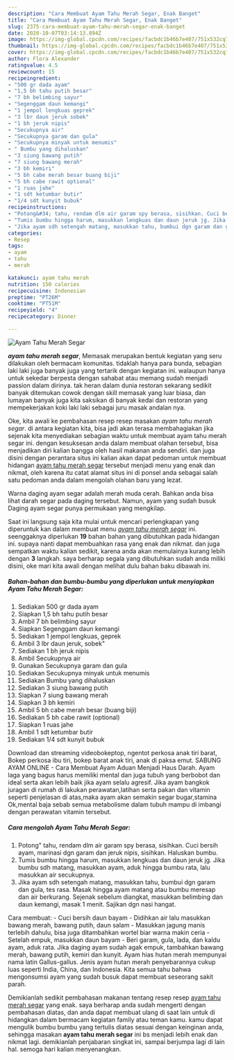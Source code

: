 ```yaml
---
description: "Cara Membuat Ayam Tahu Merah Segar, Enak Banget"
title: "Cara Membuat Ayam Tahu Merah Segar, Enak Banget"
slug: 2375-cara-membuat-ayam-tahu-merah-segar-enak-banget
date: 2020-10-07T03:14:13.894Z
image: https://img-global.cpcdn.com/recipes/facbdc1b46b7e407/751x532cq70/ayam-tahu-merah-segar-foto-resep-utama.jpg
thumbnail: https://img-global.cpcdn.com/recipes/facbdc1b46b7e407/751x532cq70/ayam-tahu-merah-segar-foto-resep-utama.jpg
cover: https://img-global.cpcdn.com/recipes/facbdc1b46b7e407/751x532cq70/ayam-tahu-merah-segar-foto-resep-utama.jpg
author: Flora Alexander
ratingvalue: 4.5
reviewcount: 15
recipeingredient:
- "500 gr dada ayam"
- "1,5 bh tahu putih besar"
- "7 bh belimbing sayur"
- "Segenggam daun kemangi"
- "1 jempol lengkuas geprek"
- "3 lbr daun jeruk sobek"
- "1 bh jeruk nipis"
- "Secukupnya air"
- "Secukupnya garam dan gula"
- "Secukupnya minyak untuk menumis"
- " Bumbu yang dihaluskan"
- "3 siung bawang putih"
- "7 siung bawang merah"
- "3 bh kemiri"
- "5 bh cabe merah besar buang biji"
- "5 bh cabe rawit optional"
- "1 ruas jahe"
- "1 sdt ketumbar butir"
- "1/4 sdt kunyit bubuk"
recipeinstructions:
- "Potong&#34; tahu, rendam dlm air garam spy berasa, sisihkan. Cuci bersih ayam, marinasi dgn garam dan jeruk nipis, sisihkan. Haluskan bumbu."
- "Tumis bumbu hingga harum, masukkan lengkuas dan daun jeruk jg. Jika bumbu sdh matang, masukkan ayam, aduk hingga bumbu rata, lalu masukkan air secukupnya."
- "Jika ayam sdh setengah matang, masukkan tahu, bumbui dgn garam dan gula, tes rasa. Masak hingga ayam matang atau bumbu meresap dan air berkurang. Sejenak sebelum diangkat, masukkan belimbing dan daun kemangi, masak 1 menit. Sajikan dgn nasi hangat."
categories:
- Resep
tags:
- ayam
- tahu
- merah

katakunci: ayam tahu merah 
nutrition: 150 calories
recipecuisine: Indonesian
preptime: "PT26M"
cooktime: "PT51M"
recipeyield: "4"
recipecategory: Dinner

---
```



![Ayam Tahu Merah Segar](https://img-global.cpcdn.com/recipes/facbdc1b46b7e407/751x532cq70/ayam-tahu-merah-segar-foto-resep-utama.jpg)

<b><i>ayam tahu merah segar</i></b>, Memasak merupakan bentuk kegiatan yang seru dilakukan oleh bermacam komunitas. tidaklah hanya para bunda, sebagian laki laki juga banyak juga yang tertarik dengan kegiatan ini. walaupun hanya untuk sekedar berpesta dengan sahabat atau memang sudah menjadi passion dalam dirinya. tak heran dalam dunia restoran sekarang sedikit banyak ditemukan cowok dengan skill memasak yang luar biasa, dan lumayan banyak juga kita saksikan di banyak kedai dan restoran yang mempekerjakan koki laki laki sebagai juru masak andalan nya.

Oke, kita awali ke pembahasan resep resep masakan <i>ayam tahu merah segar</i>. di antara kegiatan kita, bisa jadi akan terasa membahagiakan jika sejenak kita menyediakan sebagian waktu untuk membuat ayam tahu merah segar ini. dengan kesuksesan anda dalam membuat olahan tersebut, bisa menjadikan diri kalian bangga oleh hasil makanan anda sendiri. dan juga disini dengan perantara situs ini kalian akan dapat pedoman untuk membuat hidangan <u>ayam tahu merah segar</u> tersebut menjadi menu yang enak dan nikmat, oleh karena itu catat alamat situs ini di ponsel anda sebagai salah satu pedoman anda dalam mengolah olahan baru yang lezat.

Warna daging ayam segar adalah merah muda cerah. Bahkan anda bisa lihat darah segar pada daging tersebut. Namun, ayam yang sudah busuk Daging ayam segar punya permukaan yang mengkilap.


Saat ini langsung saja kita mulai untuk mencari perlengkapan yang diperuntuk kan dalam membuat menu <u><i>ayam tahu merah segar</i></u> ini. seenggaknya diperlukan <b>19</b> bahan bahan yang dibutuhkan pada hidangan ini. supaya nanti dapat membuahkan rasa yang enak dan nikmat. dan juga sempatkan waktu kalian sedikit, karena anda akan memulainya kurang lebih dengan <b>3</b> langkah. saya berharap segala yang dibutuhkan sudah anda miliki disini, oke mari kita awali dengan melihat dulu bahan baku dibawah ini.

<!--inarticleads1-->

##### Bahan-bahan dan bumbu-bumbu yang diperlukan untuk menyiapkan Ayam Tahu Merah Segar:

1. Sediakan 500 gr dada ayam
1. Siapkan 1,5 bh tahu putih besar
1. Ambil 7 bh belimbing sayur
1. Siapkan Segenggam daun kemangi
1. Sediakan 1 jempol lengkuas, geprek
1. Ambil 3 lbr daun jeruk, sobek&#34;
1. Sediakan 1 bh jeruk nipis
1. Ambil Secukupnya air
1. Gunakan Secukupnya garam dan gula
1. Sediakan Secukupnya minyak untuk menumis
1. Sediakan  Bumbu yang dihaluskan
1. Sediakan 3 siung bawang putih
1. Siapkan 7 siung bawang merah
1. Siapkan 3 bh kemiri
1. Ambil 5 bh cabe merah besar (buang biji)
1. Sediakan 5 bh cabe rawit (optional)
1. Siapkan 1 ruas jahe
1. Ambil 1 sdt ketumbar butir
1. Sediakan 1/4 sdt kunyit bubuk


Download dan streaming videobokeptop, ngentot perkosa anak tiri barat, Bokep perkosa ibu tiri, bokep barat anak tiri, anak di paksa emut. SABUNG AYAM ONLINE - Cara Membuat Ayam Aduan Menjadi Haus Darah. Ayam laga yang bagus harus memiliki mental dan juga tubuh yang berbobot dan ideal serta akan lebih baik jika ayam selalu agresif. Jika ayam bangkok juragan di rumah di lakukan perawatan,latihan serta pakan dan vitamin seperti penjelasan di atas,maka ayam akan semakin segar bugar,stamina Ok,mental baja sebab semua metabolisme dalam tubuh mampu di imbangi dengan perawatan vitamin tersebut. 

<!--inarticleads2-->

##### Cara mengolah Ayam Tahu Merah Segar:

1. Potong&#34; tahu, rendam dlm air garam spy berasa, sisihkan. Cuci bersih ayam, marinasi dgn garam dan jeruk nipis, sisihkan. Haluskan bumbu.
1. Tumis bumbu hingga harum, masukkan lengkuas dan daun jeruk jg. Jika bumbu sdh matang, masukkan ayam, aduk hingga bumbu rata, lalu masukkan air secukupnya.
1. Jika ayam sdh setengah matang, masukkan tahu, bumbui dgn garam dan gula, tes rasa. Masak hingga ayam matang atau bumbu meresap dan air berkurang. Sejenak sebelum diangkat, masukkan belimbing dan daun kemangi, masak 1 menit. Sajikan dgn nasi hangat.


Cara membuat: - Cuci bersih daun bayam - Didihkan air lalu masukkan bawang merah, bawang putih, daun salam - Masukkan jagung manis terlebih dahulu, bisa juga ditambahkan wortel biar warna makin ceria - Setelah empuk, masukkan daun bayam - Beri garam, gula, lada, dan kaldu ayam, aduk rata. Jika daging ayam sudah agak empuk, tambahkan bawang merah, bawang putih, kemiri dan kunyit. Ayam hias hutan merah mempunyai nama latin Gallus-gallus. Jenis ayam hutan merah penyebarannya cukup luas seperti India, China, dan Indonesia. Kita semua tahu bahwa mengonsumsi ayam yang sudah busuk dapat membuat seseorang sakit parah. 

Demikianlah sedikit pembahasan makanan tentang resep resep <u>ayam tahu merah segar</u> yang enak. saya berharap anda sudah mengerti dengan pembahasan diatas, dan anda dapat membuat ulang di saat lain untuk di hidangkan dalam bermacam kegiatan family atau teman kamu. kamu dapat mengulik bumbu bumbu yang tertulis diatas sesuai dengan keinginan anda, sehingga masakan <b>ayam tahu merah segar</b> ini bs menjadi lebih enak dan nikmat lagi. demikianlah penjabaran singkat ini, sampai berjumpa lagi di lain hal. semoga hari kalian menyenangkan.
